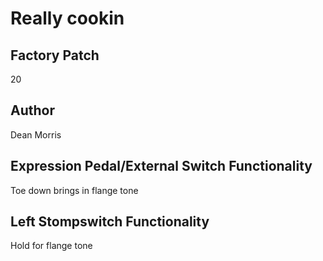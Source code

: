 



# Really cookin

## Factory Patch


20  

## Author


Dean Morris  

## Expression Pedal/External Switch Functionality


Toe down brings in flange tone  

## Left Stompswitch Functionality


Hold for flange tone